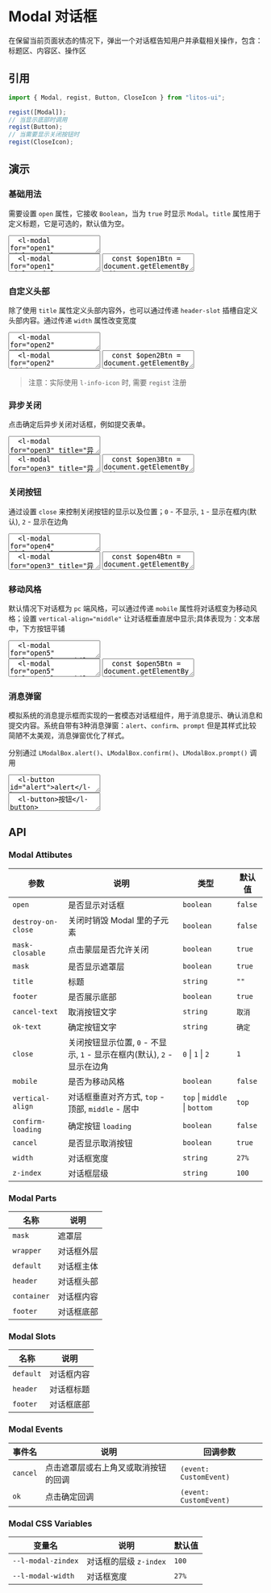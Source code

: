 # Modal 对话框

在保留当前页面状态的情况下，弹出一个对话框告知用户并承载相关操作，包含：标题区、内容区、操作区

## 引用

```js
import { Modal, regist, Button, CloseIcon } from "litos-ui";

regist([Modal]);
// 当显示底部时调用
regist(Button);
// 当需要显示关闭按钮时
regist(CloseIcon);
```

## 演示

<script setup>
  import { $one, on, off, $, iterate, $$ } from 'ph-utils/dom';
  import { onMounted, nextTick, onUnmounted } from 'vue';
  import LModalBox from '../../src/components/modal/modal_box'

  let $btns;
  let $modals;

  function showDialog(e) {
    const $target = e.target;
    const id = $target.id;
    if (id === 'alert') {
      LModalBox.alert('这是一段内容', '标题').then(() => {
        console.log("alert close")
      })
    } else if (id === 'confirm') {
      LModalBox.confirm('确定要保存更改？', '提示').then((ok) => {
        console.log(ok)
      })
    } else if (id === 'prompt') {
      LModalBox.prompt('确定要保存更改？', '提示').then((text) => {
        console.log(text)
      })
    } else {
      const $modal = $one(`l-modal[for="${id}"]`);
      $modal.setAttribute('open', 'true');
    }
  }

  function onCancel(e) {
    e.target.removeAttribute('open');
  }

  function onOk(e) {
    const $target = e.target;
    const forAttr = $target.getAttribute('for');
    if (forAttr === 'open3') {
      $target.setAttribute('confirm-loading', 'true');
      $target.innerHTML = "<span>正在提交内容……</span>";
      setTimeout(() => {
        $target.innerHTML = "<span>对话框内容</span>";
        $target.removeAttribute('confirm-loading');
        e.target.removeAttribute('open');
      }, 1500);
    }
  }

  onMounted(() => {
    nextTick(() => {
      if (!import.meta.env.SSR) {
        $btns = $('l-button[id]');
        $modals = $('l-modal');
        iterate($btns, ($btn) => {
          on($btn, 'click', showDialog);
        });
        iterate($modals, ($modal) => {
          on($modal, 'cancel', onCancel);
          on($modal, 'ok', onOk);
        });
      }
    })
  });

  onUnmounted(() => {
    if (!import.meta.env.SSR) {
      if ($btns) {
        iterate($btns, ($btn) => {
          off($btn, 'click', showDialog);
        });
        $btns = undefined;
      }
      if ($modals) {
        iterate($modals, ($modal) => {
          off($modal, 'cancel', onCancel);
        });
        $modals = undefined;
      }
    }
  })
</script>

### 基础用法

需要设置 `open` 属性，它接收 `Boolean`，当为 `true` 时显示 `Modal`。`title` 属性用于定义标题，它是可选的，默认值为空。

<ClientOnly>
<l-code-preview>
<textarea lang="html">
  <l-modal for="open1" title="Title" vertical-align="middle">
    <span>这是内容</span>
  </l-modal>
  <l-button id="open1" type="primary">open</l-button>
</textarea>
<div class="source">
<textarea lang="html">
  <l-modal for="open1" title="Title">
    <span>这是内容</span>
  </l-modal>
  <l-button id="open1" type="primary">open</l-button>
</textarea>
<textarea lang="js">
  const $open1Btn = document.getElementById('open1');
  const $modal1 = document.querySelector('l-modal[for="open1"]');
  $open1Btn.addEventListener('click', () => {
    $modal1.setAttribute('open', 'true');
  });
  // 对话框取消事件, 点击遮罩层或右上角叉或取消按钮的回调, 可以通过 e.detail.action 获取具体的回调行为
  $modal1.addEventListener('cancel', () => {
    $modal1.removeAttribute('open');
  });
</textarea>
</div>
</l-code-preview>
</ClientOnly>

### 自定义头部

除了使用 `title` 属性定义头部内容外，也可以通过传递 `header-slot` 插槽自定义头部内容。通过传递 `width` 属性改变宽度

<ClientOnly>
<l-code-preview>
<textarea lang="html">
  <l-modal for="open2" width="300px">
    <l-info-icon slot="header"></l-info-icon>
    <span slot="header">提示</span>
    <span>内容</span>
  </l-modal>
  <l-button id="open2" type="primary">打开-自定义头部</l-button>
</textarea>
<div class="source">
<textarea lang="html">
  <l-modal for="open2" width="300px">
    <l-info-icon slot="header"></l-info-icon>
    <span slot="header">提示</span>
    <span>内容</span>
  </l-modal>
  <l-button id="open2" type="primary">打开-自定义头部</l-button>
</textarea>
<textarea lang="js">
  const $open2Btn = document.getElementById('open2');
  const $modal2 = document.querySelector('l-modal[for="open2"]');
  $open2Btn.addEventListener('click', () => {
    $modal2.setAttribute('open', 'true');
  });
  // 对话框取消事件, 点击遮罩层或右上角叉或取消按钮的回调, 可以通过 e.detail.action 获取具体的回调行为
  $modal2.addEventListener('cancel', () => {
    $modal2.removeAttribute('open');
  });
</textarea>
</div>
</l-code-preview>
</ClientOnly>

> 注意：实际使用 `l-info-icon` 时, 需要 `regist` 注册

### 异步关闭

点击确定后异步关闭对话框，例如提交表单。

<ClientOnly>
<l-code-preview>
<textarea lang="html">
  <l-modal for="open3" title="异步关闭">
    <span>对话框内容</span>
  </l-modal>
  <l-button id="open3" type="primary">打开-异步关闭</l-button>
</textarea>
<div class="source">
<textarea lang="html">
  <l-modal for="open3" title="异步关闭">
    <span>对话框内容</span>
  </l-modal>
  <l-button id="open3" type="primary">打开-异步关闭</l-button>
</textarea>
<textarea lang="js">
  const $open3Btn = document.getElementById('open3');
  const $modal3 = document.querySelector('l-modal[for="open3"]');
  $open3Btn.addEventListener('click', () => {
    $modal3.setAttribute('open', 'true');
  });
  // 对话框取消事件, 点击遮罩层或右上角叉或取消按钮的回调, 可以通过 e.detail.action 获取具体的回调行为
  $modal3.addEventListener('cancel', () => {
    $modal3.removeAttribute('open');
  });
  $modal3.addEventListener('ok', () => {
    $modal3.setAttribute('confirm-loading', 'true');
    $modal3.innerHTML = "<span>正在提交内容……</span>";
    setTimeout(() => {
      $modal3.innerHTML = "<span>对话框内容</span>";
      $modal3.removeAttribute('confirm-loading');
      $modal3.removeAttribute('open');
    }, 1500);
  });
</textarea>
</div>
</l-code-preview>
</ClientOnly>

### 关闭按钮

通过设置 `close` 来控制关闭按钮的显示以及位置；`0` - 不显示, `1` - 显示在框内(默认), `2` - 显示在边角

<ClientOnly>
<l-code-preview>
<textarea lang="html">
  <l-modal for="open4" title="Title" close="2">
    <span>对话框内容</span>
  </l-modal>
  <l-button id="open4" type="primary">打开</l-button>
</textarea>
<div class="source">
<textarea lang="html">
  <l-modal for="open3" title="异步关闭">
    <span>对话框内容</span>
  </l-modal>
  <l-button id="open3" type="primary">打开-异步关闭</l-button>
</textarea>
<textarea lang="js">
  const $open4Btn = document.getElementById('open4');
  const $modal4 = document.querySelector('l-modal[for="open4"]');
  $open4Btn.addEventListener('click', () => {
    $modal4.setAttribute('open', 'true');
  });
  // 对话框取消事件, 点击遮罩层或右上角叉或取消按钮的回调, 可以通过 e.detail.action 获取具体的回调行为
  $modal4.addEventListener('cancel', () => {
    $modal4.removeAttribute('open');
  });
</textarea>
</div>
</l-code-preview>
</ClientOnly>

### 移动风格

默认情况下对话框为 `pc` 端风格，可以通过传递 `mobile` 属性将对话框变为移动风格；设置 `vertical-align="middle"` 让对话框垂直居中显示;具体表现为：文本居中，下方按钮平铺

<ClientOnly>
<l-code-preview>
<textarea lang="html">
  <l-modal for="open5" title="Title" mobile close="0" vertical-align="middle">
    <span>这是内容</span>
  </l-modal>
  <l-button id="open5" type="primary">open</l-button>
</textarea>
<div class="source">
<textarea lang="html">
  <l-modal for="open5" title="Title" mobile close="0" vertical-align="middle">
    <span>这是内容</span>
  </l-modal>
  <l-button id="open5" type="primary">open</l-button>
</textarea>
<textarea lang="js">
  const $open5Btn = document.getElementById('open5');
  const $modal5 = document.querySelector('l-modal[for="open5"]');
  $open5Btn.addEventListener('click', () => {
    $modal5.setAttribute('open', 'true');
  });
  // 对话框取消事件, 点击遮罩层或右上角叉或取消按钮的回调, 可以通过 e.detail.action 获取具体的回调行为
  $modal5.addEventListener('cancel', () => {
    $modal5.removeAttribute('open');
  });
</textarea>
</div>
</l-code-preview>
</ClientOnly>

### 消息弹窗

模拟系统的消息提示框而实现的一套模态对话框组件，用于消息提示、确认消息和提交内容。系统自带有3种消息弹窗：`alert`、`confirm`、`prompt` 但是其样式比较简陋不太美观，消息弹窗优化了样式。

分别通过 `LModalBox.alert()`、`LModalBox.confirm()`、`LModalBox.prompt()` 调用

<ClientOnly>
<l-code-preview>
<textarea lang="html">
  <l-button id="alert">alert</l-button>
  <l-button id="confirm">confirm</l-button>
  <l-button id="prompt">prompt</l-button>
</textarea>
<div class="source">
<textarea lang="html">
  <l-button>按钮</l-button>
</textarea>
</div>
</l-code-preview>
</ClientOnly>

## API

### Modal Attibutes

<!-- prettier-ignore -->
| 参数 | 说明 | 类型 | 默认值 |
| --- | --- | --- | --- |
| `open` | 是否显示对话框 | `boolean` | `false` |
| `destroy-on-close` | 关闭时销毁 Modal 里的子元素 | `boolean` | `false` |
| `mask-closable` | 点击蒙层是否允许关闭 | `boolean` | `true` |
| `mask` | 是否显示遮罩层 | `boolean` | `true` |
| `title` | 标题 | `string` | `""` |
| `footer` | 是否展示底部 | `boolean` | `true` |
| `cancel-text` | 取消按钮文字 | `string` | `取消` |
| `ok-text` | 确定按钮文字 | `string` | `确定` |
| `close` | 关闭按钮显示位置, `0` - 不显示, `1` - 显示在框内(默认), `2` - 显示在边角 | `0` \| `1` \| `2` | `1` |
| `mobile` | 是否为移动风格 | `boolean` | `false` |
| `vertical-align` | 对话框垂直对齐方式, `top` - 顶部, `middle` - 居中 | `top` \| `middle` \| `bottom` | `top` |
| `confirm-loading` | 确定按钮 `loading` | `boolean` | `false` |
| `cancel` | 是否显示取消按钮 | `boolean` | `true` |
| `width` | 对话框宽度 | `string` | `27%` |
| `z-index` | 对话框层级 | `string` | `100` |

### Modal Parts

<!-- prettier-ignore -->
| 名称 | 说明 |
| --- | --- |
| `mask` | 遮罩层 |
| `wrapper` | 对话框外层 |
| `default` | 对话框主体 |
| `header` | 对话框头部 |
| `container` | 对话框内容 |
| `footer` | 对话框底部 |

### Modal Slots

<!-- prettier-ignore -->
| 名称 | 说明 |
| --- | --- |
| `default` | 对话框内容 |
| `header` | 对话框标题 |
| `footer` | 对话框底部 |

### Modal Events

<!-- prettier-ignore -->
| 事件名 | 说明 | 回调参数 |
| --- | --- | --- |
| `cancel` | 点击遮罩层或右上角叉或取消按钮的回调 | `(event: CustomEvent)` |
| `ok` | 点击确定回调 | `(event: CustomEvent)` |

### Modal CSS Variables

<!-- prettier-ignore -->
| 变量名 | 说明 | 默认值 |
| --- | --- | --- |
| `--l-modal-zindex` | 对话框的层级 `z-index` | `100` |
| `--l-modal-width` | 对话框宽度 | `27%` |
